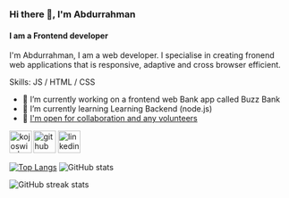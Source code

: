 ### Hi there 👋, I'm Abdurrahman

#### I am a Frontend developer

I'm Abdurrahman, I am a web developer. I specialise in creating fronend web applications that is responsive, adaptive and cross browser efficient.

Skills: JS / HTML / CSS

- 🔭 I’m currently working on a frontend web Bank app called Buzz Bank
- 🌱 I’m currently learning Learning Backend (node.js)
- 📧 [I'm open for collaboration and any volunteers](mailto:dreydare16@gmail.com)

[<img src='https://cdn.jsdelivr.net/npm/simple-icons@3.0.1/icons/github.svg' alt='github' height='40'>](https://github.com/Bumblebig) [<img src='https://cdn.jsdelivr.net/npm/simple-icons@3.0.1/icons/linkedin.svg' alt='linkedin' height='40'>](https://www.linkedin.com/in/abdurrahman-abdulsalam-820573219) [<img align="left" alt="kojoswic | Twitter" height='40' src="https://cdn.jsdelivr.net/npm/simple-icons@v3/icons/twitter.svg" />](https://www.twitter.com/RealCecil4)

[![Top Langs](https://github-readme-stats.vercel.app/api/top-langs/?username=Bumblebig)](https://github.com/anuraghazra/github-readme-stats) ![GitHub stats](https://github-readme-stats.vercel.app/api?username=Bumblebig&show_icons=true)

![GitHub streak stats](https://github-readme-streak-stats.herokuapp.com/?user=Bumblebig)
